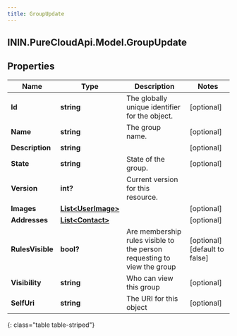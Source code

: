```yaml
---
title: GroupUpdate
---
```

## ININ.PureCloudApi.Model.GroupUpdate

## Properties

|Name | Type | Description | Notes|
|------------ | ------------- | ------------- | -------------|
| **Id** | **string** | The globally unique identifier for the object. | [optional] |
| **Name** | **string** | The group name. | [optional] |
| **Description** | **string** |  | [optional] |
| **State** | **string** | State of the group. | [optional] |
| **Version** | **int?** | Current version for this resource. | |
| **Images** | [**List&lt;UserImage&gt;**](UserImage.html) |  | [optional] |
| **Addresses** | [**List&lt;Contact&gt;**](Contact.html) |  | [optional] |
| **RulesVisible** | **bool?** | Are membership rules visible to the person requesting to view the group | [optional] [default to false]|
| **Visibility** | **string** | Who can view this group | [optional] |
| **SelfUri** | **string** | The URI for this object | [optional] |
{: class="table table-striped"}


